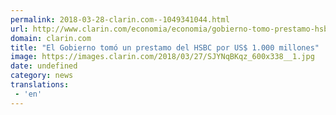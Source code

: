 ```yaml
---
permalink: 2018-03-28-clarin.com--1049341044.html
url: http://www.clarin.com/economia/economia/gobierno-tomo-prestamo-hsbc-us-1000-millones_0_S170trt9f.html
domain: clarin.com
title: "El Gobierno tomó un prestamo del HSBC por US$ 1.000 millones"
image: https://images.clarin.com/2018/03/27/SJYNqBKqz_600x338__1.jpg
date: undefined
category: news
translations: 
 - 'en'
---
```



